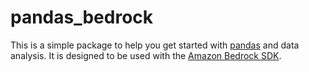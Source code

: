 # pandas_bedrock

This is a simple package to help you get started with [pandas](https://pandas.pydata.org/) and data analysis. It is designed to be used with the [Amazon Bedrock SDK](https://docs.aws.amazon.com/bedrock/latest/APIReference/welcome.html).
